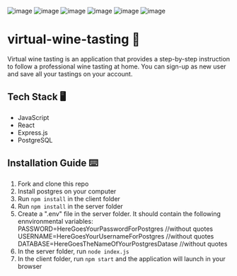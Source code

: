
![image](https://user-images.githubusercontent.com/54434107/113608019-3ff99680-964a-11eb-9721-98fd3827c389.png)
![image](https://user-images.githubusercontent.com/54434107/113609054-974c3680-964b-11eb-96d2-6d7287548f91.png)
![image](https://user-images.githubusercontent.com/54434107/113609183-be0a6d00-964b-11eb-877b-32aaed01ce6c.png)
![image](https://user-images.githubusercontent.com/54434107/113609278-d7abb480-964b-11eb-99a9-11becee62057.png)
![image](https://user-images.githubusercontent.com/54434107/113609414-02960880-964c-11eb-9ffd-62394719e144.png)
![image](https://user-images.githubusercontent.com/54434107/113609504-28bba880-964c-11eb-9d26-4567fb0412c7.png)


# virtual-wine-tasting 🍷

Virtual wine tasting is an application that provides a step-by-step instruction to follow a professional wine tasting at home. You can sign-up as new user and save all your tastings on your account. 


## Tech Stack 🖥

- JavaScript
- React
- Express.js
- PostgreSQL

## Installation Guide ⌨️

1. Fork and clone this repo
2. Install postgres on your computer
3. Run `npm install` in the client folder
4. Run `npm install` in the server folder
5. Create a ".env" file in the server folder. It should contain the following ennvironmental variables: 
PASSWORD=HereGoesYourPasswordForPostgres //without quotes
USERNAME=HereGoesYourUsernameForPostgres //without quotes
DATABASE=HereGoesTheNameOfYourPostgresDatase //without quotes
6. In the server folder, run `node index.js`
7. In the client folder, run `npm start` and the application will launch in your browser
